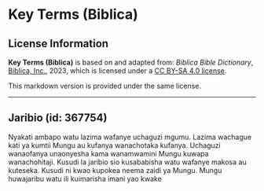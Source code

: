 # Key Terms (Biblica)

## License Information

**Key Terms (Biblica)** is based on and adapted from: _Biblica Bible Dictionary_, [Biblica, Inc.](https://www.biblica.com/), 2023, which is licensed under a [CC BY-SA 4.0 license](https://creativecommons.org/licenses/by-sa/4.0/legalcode.en).

This markdown version is provided under the same license.



--------------------------------

## Jaribio (id: 367754)

Nyakati ambapo watu lazima wafanye uchaguzi mgumu. Lazima wachague kati ya kumtii Mungu au kufanya wanachotaka kufanya. Uchaguzi wanaofanya unaonyesha kama wanamwamini Mungu kuwapa wanachohitaji. Kusudi la jaribio sio kusababisha watu wafanye makosa au kuteseka. Kusudi ni kwao kupokea neema zaidi ya Mungu. Mungu huwajaribu watu ili kuimarisha imani yao kwake


